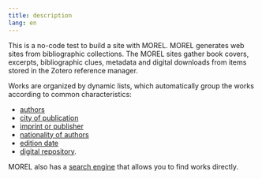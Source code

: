 ```yaml
---
title: description
lang: en
---
```

This is a no-code test to build a site with MOREL. MOREL generates web sites from bibliographic collections. The MOREL sites gather book covers, excerpts, bibliographic clues, metadata and digital downloads from items stored in the Zotero reference manager.

<!-- more -->

Works are organized by dynamic lists, which automatically group the works according to common characteristics:

- [authors]({{site.BASE_PATH}}/criteria/author)
- [city of publication]({{site.BASE_PATH}}/chriteria/city)
- [imprint or publisher]({{site.BASE_PATH}}/chriteria/publisher)
- [nationality of authors]({{site.BASE_PATH}}/chriteria/nationality)
- [edition date]({{site.BASE_PATH}}/chriteria/edition)
- [digital repository]({{site.BASE_PATH}}/criteria/repository).

MOREL also has a [search engine]({{site.BASE_PATH}}/search) that allows you to find works directly.
